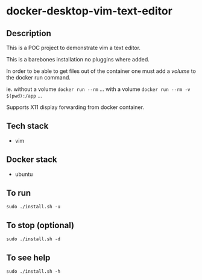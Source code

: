 # docker-desktop-vim-text-editor

## Description
This is a POC project to demonstrate vim a text editor.

This is a barebones installation no pluggins where added. 

In order to be able to get files out of the container one must add a *volume* to the docker run command.

ie.
without a volume
`docker run --rm` ...
with a volume
`docker run --rm -v $(pwd):/app` ...

Supports X11 display forwarding from docker container.

## Tech stack
- vim

## Docker stack
- ubuntu

## To run
`sudo ./install.sh -u`

## To stop (optional)
`sudo ./install.sh -d`

## To see help
`sudo ./install.sh -h`
